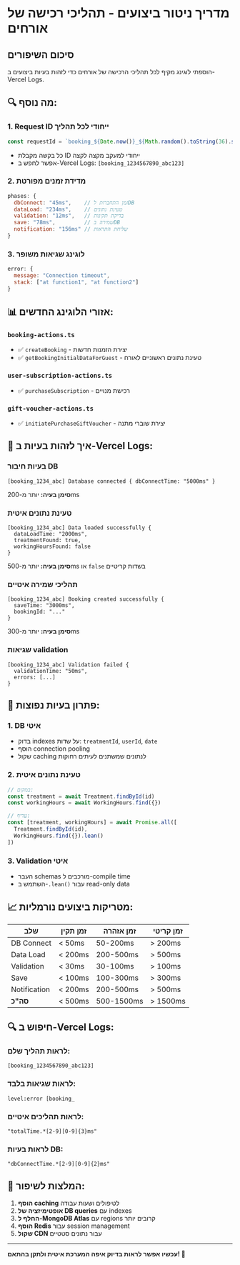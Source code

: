 # מדריך ניטור ביצועים - תהליכי רכישה של אורחים

## סיכום השיפורים

הוספתי לוגינג מקיף לכל תהליכי הרכישה של אורחים כדי לזהות בעיות ביצועים ב-Vercel Logs.

## 🔍 **מה נוסף:**

### 1. Request ID ייחודי לכל תהליך
```javascript
const requestId = `booking_${Date.now()}_${Math.random().toString(36).substring(2, 8)}`
```
- כל בקשה מקבלת ID ייחודי למעקב מקצה לקצה
- אפשר לחפש ב-Vercel Logs: `[booking_1234567890_abc123]`

### 2. מדידת זמנים מפורטת
```javascript
phases: {
  dbConnect: "45ms",    // זמן התחברות לDB
  dataLoad: "234ms",    // טעינת נתונים
  validation: "12ms",   // בדיקת תקינות
  save: "78ms",         // שמירה בDB
  notification: "156ms" // שליחת התראות
}
```

### 3. לוגינג שגיאות משופר
```javascript
error: {
  message: "Connection timeout",
  stack: ["at function1", "at function2"]
}
```

## 📊 **אזורי הלוגינג החדשים:**

### `booking-actions.ts`
- ✅ `createBooking` - יצירת הזמנות חדשות
- ✅ `getBookingInitialDataForGuest` - טעינת נתונים ראשוניים לאורח

### `user-subscription-actions.ts` 
- ✅ `purchaseSubscription` - רכישת מנויים

### `gift-voucher-actions.ts`
- ✅ `initiatePurchaseGiftVoucher` - יצירת שוברי מתנה

## 🚨 **איך לזהות בעיות ב-Vercel Logs:**

### בעיות חיבור DB
```
[booking_1234_abc] Database connected { dbConnectTime: "5000ms" }
```
**סימן בעיה:** יותר מ-200ms

### טעינת נתונים איטית
```
[booking_1234_abc] Data loaded successfully { 
  dataLoadTime: "2000ms",
  treatmentFound: true,
  workingHoursFound: false 
}
```
**סימן בעיה:** יותר מ-500ms או `false` בשדות קריטיים

### תהליכי שמירה איטיים
```
[booking_1234_abc] Booking created successfully { 
  saveTime: "3000ms",
  bookingId: "..." 
}
```
**סימן בעיה:** יותר מ-300ms

### שגיאות validation
```
[booking_1234_abc] Validation failed { 
  validationTime: "50ms",
  errors: [...]
}
```

## 🔧 **פתרון בעיות נפוצות:**

### 1. DB איטי
- בדוק indexes על שדות: `treatmentId`, `userId`, `date`
- הוסף connection pooling
- שקול caching לנתונים שמשתנים לעיתים רחוקות

### 2. טעינת נתונים איטית
```javascript
// במקום:
const treatment = await Treatment.findById(id)
const workingHours = await WorkingHours.find({})

// עדיף:
const [treatment, workingHours] = await Promise.all([
  Treatment.findById(id),
  WorkingHours.find({}).lean()
])
```

### 3. Validation איטי
- העבר schemas מורכבים ל-compile time
- השתמש ב-`.lean()` עבור read-only data

## 📈 **מטריקות ביצועים נורמליות:**

| שלב | זמן תקין | זמן אזהרה | זמן קריטי |
|-----|----------|-----------|-----------|
| DB Connect | < 50ms | 50-200ms | > 200ms |
| Data Load | < 200ms | 200-500ms | > 500ms |
| Validation | < 30ms | 30-100ms | > 100ms |
| Save | < 100ms | 100-300ms | > 300ms |
| Notification | < 200ms | 200-500ms | > 500ms |
| **סה"כ** | < 500ms | 500-1500ms | > 1500ms |

## 🔍 **חיפוש ב-Vercel Logs:**

### לראות תהליך שלם:
```
[booking_1234567890_abc123]
```

### לראות שגיאות בלבד:
```
level:error [booking_
```

### לראות תהליכים איטיים:
```
"totalTime.*[2-9][0-9]{3}ms"
```

### לראות בעיות DB:
```
"dbConnectTime.*[2-9][0-9]{2}ms"
```

## 🎯 **המלצות לשיפור:**

1. **הוסף caching** לטיפולים ושעות עבודה
2. **אופטימיזציה של DB queries** עם indexes
3. **החלף ל-MongoDB Atlas** עם regions קרובים יותר
4. **הוסף Redis** עבור session management
5. **שקול CDN** עבור נתונים סטטיים

---

**עכשיו אפשר לראות בדיוק איפה המערכת איטית ולתקן בהתאם! 🚀** 